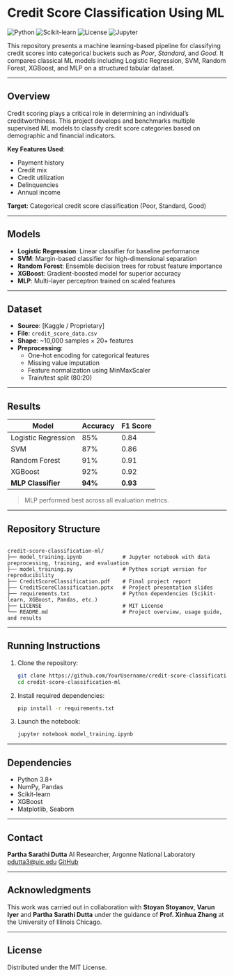
# Credit Score Classification Using ML

![Python](https://img.shields.io/badge/Python-3.8%2B-blue)
![Scikit-learn](https://img.shields.io/badge/Scikit--learn-1.x-orange)
![License](https://img.shields.io/badge/License-MIT-green)
![Jupyter](https://img.shields.io/badge/Notebook-Jupyter-yellow)

This repository presents a machine learning-based pipeline for classifying credit scores into categorical buckets such as *Poor*, *Standard*, and *Good*. It compares classical ML models including Logistic Regression, SVM, Random Forest, XGBoost, and MLP on a structured tabular dataset.

---

## Overview

Credit scoring plays a critical role in determining an individual’s creditworthiness. This project develops and benchmarks multiple supervised ML models to classify credit score categories based on demographic and financial indicators.

**Key Features Used**:
- Payment history
- Credit mix
- Credit utilization
- Delinquencies
- Annual income

**Target**: Categorical credit score classification (Poor, Standard, Good)

---

## Models

- **Logistic Regression**: Linear classifier for baseline performance
- **SVM**: Margin-based classifier for high-dimensional separation
- **Random Forest**: Ensemble decision trees for robust feature importance
- **XGBoost**: Gradient-boosted model for superior accuracy
- **MLP**: Multi-layer perceptron trained on scaled features

---

## Dataset

- **Source**: [Kaggle / Proprietary]
- **File**: `credit_score_data.csv`
- **Shape**: ~10,000 samples × 20+ features
- **Preprocessing**:
  - One-hot encoding for categorical features
  - Missing value imputation
  - Feature normalization using MinMaxScaler
  - Train/test split (80:20)

---

## Results

| Model              | Accuracy | F1 Score |
|-------------------|----------|----------|
| Logistic Regression | 85%     | 0.84     |
| SVM                 | 87%     | 0.86     |
| Random Forest       | 91%     | 0.91     |
| XGBoost             | 92%     | 0.92     |
| **MLP Classifier**  | **94%** | **0.93** |

> MLP performed best across all evaluation metrics.

---

## Repository Structure

```

credit-score-classification-ml/
├── model_training.ipynb             # Jupyter notebook with data preprocessing, training, and evaluation
├── model_training.py                # Python script version for reproducibility
├── CreditScoreClassification.pdf    # Final project report
├── CreditScoreClassification.pptx   # Project presentation slides
├── requirements.txt                 # Python dependencies (Scikit-learn, XGBoost, Pandas, etc.)
├── LICENSE                          # MIT License
└── README.md                        # Project overview, usage guide, and results

```

---

## Running Instructions

1. Clone the repository:
   ```bash
   git clone https://github.com/YourUsername/credit-score-classification-ml.git
   cd credit-score-classification-ml
   ```

2. Install required dependencies:

   ```bash
   pip install -r requirements.txt
   ```

3. Launch the notebook:

   ```bash
   jupyter notebook model_training.ipynb
   ```

---

## Dependencies

* Python 3.8+
* NumPy, Pandas
* Scikit-learn
* XGBoost
* Matplotlib, Seaborn

---

## Contact

**Partha Sarathi Dutta**
AI Researcher, Argonne National Laboratory
[pdutta3@uic.edu](mailto:pdutta3@uic.edu)
[GitHub](https://github.com/ParthaSarathiDutta)

---

## Acknowledgments

This work was carried out in collaboration with **Stoyan Stoyanov**, **Varun Iyer** and **Partha Sarathi Dutta** under the guidance of **Prof. Xinhua Zhang** at the University of Illinois Chicago.

---

## License

Distributed under the MIT License.


